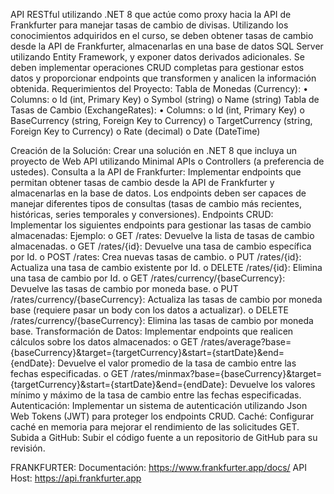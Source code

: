 API RESTful utilizando .NET 8 que actúe como proxy hacia la API de Frankfurter para manejar tasas de cambio de divisas. Utilizando los conocimientos adquiridos en el curso, se deben obtener tasas de cambio desde la API de Frankfurter, almacenarlas en una base de datos SQL Server utilizando Entity Framework, y exponer datos derivados adicionales. Se deben implementar operaciones CRUD completas para gestionar estos datos y proporcionar endpoints que transformen y analicen la información obtenida.
Requerimientos del Proyecto:
Tabla de Monedas (Currency):
•	Columns:
o	Id (int, Primary Key)
o	Symbol (string)
o	Name (string)
Tabla de Tasas de Cambio (ExchangeRates):
•	Columns:
o	Id (int, Primary Key)
o	BaseCurrency (string, Foreign Key to Currency)
o	TargetCurrency (string, Foreign Key to Currency)
o	Rate (decimal)
o	Date (DateTime)

Creación de la Solución:
Crear una solución en .NET 8 que incluya un proyecto de Web API utilizando Minimal APIs o Controllers (a preferencia de ustedes).
Consulta a la API de Frankfurter:
Implementar endpoints que permitan obtener tasas de cambio desde la API de Frankfurter y almacenarlas en la base de datos.
Los endpoints deben ser capaces de manejar diferentes tipos de consultas (tasas de cambio más recientes, históricas, series temporales y conversiones).
Endpoints CRUD:
Implementar los siguientes endpoints para gestionar las tasas de cambio almacenadas:
Ejemplo:
o	GET /rates: Devuelve la lista de tasas de cambio almacenadas.
o	GET /rates/{id}: Devuelve una tasa de cambio específica por Id.
o	POST /rates: Crea nuevas tasas de cambio.
o	PUT /rates/{id}: Actualiza una tasa de cambio existente por Id.
o	DELETE /rates/{id}: Elimina una tasa de cambio por Id.
o	GET /rates/currency/{baseCurrency}: Devuelve las tasas de cambio por moneda base.
o	PUT /rates/currency/{baseCurrency}: Actualiza las tasas de cambio por moneda base (requiere pasar un body con los datos a actualizar).
o	DELETE /rates/currency/{baseCurrency}: Elimina las tasas de cambio por moneda base.
Transformación de Datos:
Implementar endpoints que realicen cálculos sobre los datos almacenados:
o	GET /rates/average?base={baseCurrency}&target={targetCurrency}&start={startDate}&end={endDate}: Devuelve el valor promedio de la tasa de cambio entre las fechas especificadas.
o	GET /rates/minmax?base={baseCurrency}&target={targetCurrency}&start={startDate}&end={endDate}: Devuelve los valores mínimo y máximo de la tasa de cambio entre las fechas especificadas.
Autenticación:
Implementar un sistema de autenticación utilizando Json Web Tokens (JWT) para proteger los endpoints CRUD.
Caché:
Configurar caché en memoria para mejorar el rendimiento de las solicitudes GET.
Subida a GitHub:
Subir el código fuente a un repositorio de GitHub para su revisión.

FRANKFURTER:
Documentación: https://www.frankfurter.app/docs/
API Host: https://api.frankfurter.app
